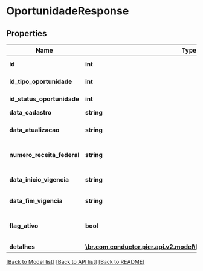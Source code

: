 # OportunidadeResponse

## Properties
Name | Type | Description | Notes
------------ | ------------- | ------------- | -------------
**id** | **int** | C\u00C3\u00B3digo identificador da oportunidade | [optional] 
**id_tipo_oportunidade** | **int** | C\u00C3\u00B3digo identificador do tipo oportunidade | [optional] 
**id_status_oportunidade** | **int** | C\u00C3\u00B3digo identificador do status oportunidade | [optional] 
**data_cadastro** | **string** | Data cadastro da oportunidade. | [optional] 
**data_atualizacao** | **string** | Data atualiza\u00C3\u00A7\u00C3\u00A3o da oportunidade. | [optional] 
**numero_receita_federal** | **string** | N\u00C3\u00BAmero receita federal do cliente ao qual ser\u00C3\u00A1 ofertada a oportunidade | [optional] 
**data_inicio_vigencia** | **string** | In\u00C3\u00ADcio da vig\u00C3\u00AAncia da oportunidade | [optional] 
**data_fim_vigencia** | **string** | Fim da vig\u00C3\u00AAncia da oportunidade | [optional] 
**flag_ativo** | **bool** | Flag de verifica\u00C3\u00A7\u00C3\u00A3o se a oportunidade est\u00C3\u00A1 ativa | [optional] 
**detalhes** | [**\br.com.conductor.pier.api.v2.model\DetalheOportunidadeResponse[]**](DetalheOportunidadeResponse.md) | Lista de detalhes da oportunidade | [optional] 

[[Back to Model list]](../README.md#documentation-for-models) [[Back to API list]](../README.md#documentation-for-api-endpoints) [[Back to README]](../README.md)


